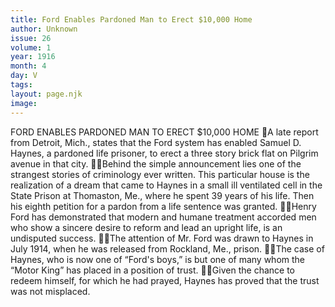 ```yaml
---
title: Ford Enables Pardoned Man to Erect $10,000 Home
author: Unknown
issue: 26
volume: 1
year: 1916
month: 4
day: V
tags:
layout: page.njk
image:
---
```

FORD ENABLES PARDONED MAN TO ERECT $10,000 HOME A late report from Detroit, Mich., states that the Ford system has enabled Samuel D. Haynes, a pardoned life prisoner, to erect a three story brick flat on Pilgrim avenue in that city. Behind the simple announcement lies one of the strangest stories of criminology ever written. This particular house is the realization of a dream that came to Haynes in a small ill ventilated cell in the State Prison at Thomaston, Me., where he spent 39 years of his life. Then his eighth petition for a pardon from a life sentence was granted. Henry Ford has demonstrated that modern and humane treatment accorded men who show a sincere desire to reform and lead an upright life, is an undisputed success. The attention of Mr. Ford was drawn to Haynes in July 1914, when he was released from Rockland, Me., prison. The case of Haynes, who is now one of “Ford's boys,” is but one of many whom the “Motor King” has placed in a position of trust. Given the chance to redeem himself, for which he had prayed, Haynes has proved that the trust was not misplaced. 
